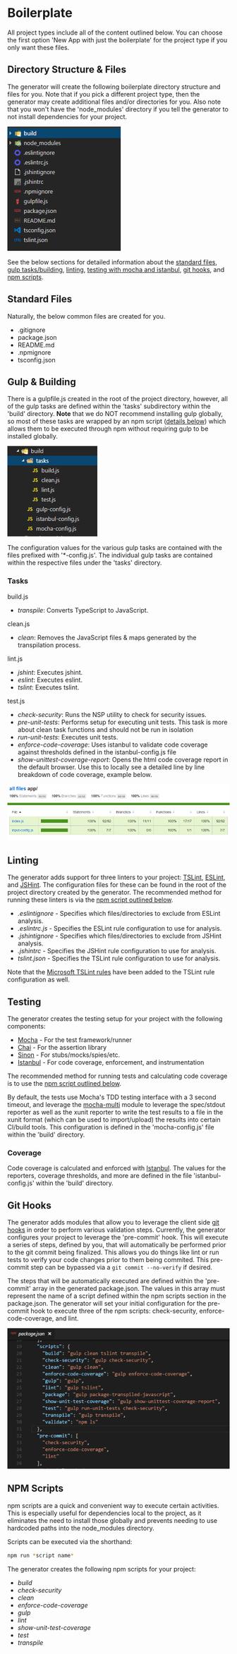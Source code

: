 # Boilerplate
All project types include all of the content outlined below. You can choose the first option 'New App with just the boilerplate' for the project type 
if you only want these files.

## Directory Structure & Files
The generator will create the following boilerplate directory structure and files for you. Note that if you pick a different project type, then the generator may
create additional files and/or directories for you. Also note that you won't have the 'node_modules' directory if you tell the generator to not install dependencies for your project.  
  
![Directory Structure][boilerplate-dir-image]  
  
See the below sections for detailed information about the [standard files][standard-section], [gulp tasks/building][building-section], [linting][linting-section],
[testing with mocha and istanbul][testing-section], [git hooks][git-hooks-section], and [npm scripts][npm-scripts-section].


## Standard Files
Naturally, the below common files are created for you. 

- .gitignore
- package.json
- README.md
- .npmignore
- tsconfig.json

## Gulp & Building
There is a gulpfile.js created in the root of the project directory, however, all of the gulp tasks are defined within the 'tasks' subdirectory within the 'build' directory. **Note** that we do NOT
recommend installing gulp globally, so most of these tasks are wrapped by an npm script ([details below][npm-scripts-section]) which allows them to be executed through npm without requiring gulp to be installed globally.

![Gulp Tasks][gulp-tasks-image]  
  
The configuration values for the various gulp tasks are contained with the files prefixed with '*-config.js'. The individual gulp tasks are contained within the respective files
under the 'tasks' directory. 

### Tasks

build.js

- *transpile*: Converts TypeScript to JavaScript.

clean.js

- *clean*: Removes the JavaScript files & maps generated by the transpilation process.

lint.js

- *jshint*: Executes jshint.
- *eslint*: Executes eslint.
- *tslint*: Executes tslint.

test.js 

- *_check-security_*: Runs the NSP utility to check for security issues.
- *pre-unit-tests*: Performs setup for executing unit tests. This task is more about clean task functions and should not be run in isolation
- *run-unit-tests*: Executes unit tests. 
- *enforce-code-coverage*: Uses istanbul to validate code coverage against thresholds defined in the istanbul-config.js file
- *show-unittest-coverage-report*: Opens the html code coverage report in the default browser. Use this to locally see a detailed line by line breakdown of code coverage, example below.  
  
![Istanbul Coverage][istanbul-html-report-image]

## Linting
The generator adds support for three linters to your project: [TSLint][tslint-url], [ESLint][eslint-url], and [JSHint][jshint-url]. The configuration files for these
can be found in the root of the project directory created by the generator. The recommended method for running these linters is via the [npm script outlined below][npm-scripts-section].

- *.eslintignore* - Specifies which files/directories to exclude from ESLint analysis.
- *.eslintrc.js* - Specifies the ESLint rule configuration to use for analysis.
- *.jshintignore* - Specifies which files/directories to exclude from JSHint analysis.
- *.jshintrc* - Specifies the JSHint rule configuration to use for analysis.
- *tslint.json* - Specifies the TSLint rule configuration to use for analysis.  
  
Note that the [Microsoft TSLint rules][tslint-microsoft-url] have been added to the TSLint rule configuration as well.  

## Testing
The generator creates the testing setup for your project with the following components: 

- [Mocha][mocha-url] - For the test framework/runner
- [Chai][chai-url] - For the assertion library
- [Sinon][sinon-url] - For stubs/mocks/spies/etc.
- [Istanbul][istanbul-url] - For code coverage, enforcement, and instrumentation

The recommended method for running tests and calculating code coverage is to use the [npm script outlined below][npm-scripts-section].  
  
By default, the tests use Mocha's TDD testing interface with a 3 second timeout, and leverage the [mocha-multi][mocha-multi-url] module to leverage the spec/stdout reporter as well
as the xunit reporter to write the test results to a file in the xunit format (which can be used to import/upload) the results into certain CI/build tools. This configuration is defined
in the 'mocha-config.js' file within the 'build' directory.

### Coverage
Code coverage is calculated and enforced with [Istanbul][istanbul-url]. The values for the reporters, coverage thresholds, and more are defined in the file 'istanbul-config.js' 
within the 'build' directory.

## Git Hooks
The generator adds modules that allow you to leverage the client side [git hooks][git-hooks-url] in order to perform various validation steps. Currently, the generator configures
your project to leverage the 'pre-commit' hook. This will execute a series of steps, defined by you, that will automatically be performed prior to the git commit being finalized. 
This allows you do things like lint or run tests to verify your code changes prior to them being commited. This pre-commit step can be bypassed via a 
`git commit --no-verify` if desired.

The steps that will be automatically executed are defined within the 'pre-commit' array in the generated package.json. The values in this array must represent the name of a script defined
within the npm scripts section in the package.json. The generator will set your initial configuration for the pre-commit hook to execute three of the npm scripts: check-security, 
enforce-code-coverage, and lint.

![Pre-Commit][precommit-image]

## NPM Scripts
npm scripts are a quick and convenient way to execute certain activities. This is especially useful for dependencies local to the project, as it eliminates the need to install those globally
and prevents needing to use hardcoded paths into the node_modules directory. 

Scripts can be executed via the shorthand:
```sh
npm run *script name*
```  
  
The generator creates the following npm scripts for your project:

- *build*
- *check-security*
- *clean*
- *enforce-code-coverage*
- *gulp*
- *lint* 
- *show-unit-test-coverage*
- *test*
- *transpile*


[building-section]: BOILERPLATE.md#gulp-&-building
[gulp-tasks-image]: gulp-tasks.png "Gulp Tasks"
[istanbul-html-report-image]: istanbul-coverage.png "Istanbul Coverage"
[linting-section]: BOILERPLATE.md#linting
[tslint-url]: https://palantir.github.io/tslint/
[tslint-microsoft-url]: https://github.com/Microsoft/tslint-microsoft-contrib
[eslint-url]: http://eslint.org/
[jshint-url]: http://jshint.com/
[testing-section]: BOILERPLATE.md#testing
[mocha-url]: https://mochajs.org/
[sinon-url]: http://sinonjs.org/
[chai-url]: http://chaijs.com/
[istanbul-url]: https://istanbul.js.org/
[mocha-multi-url]: https://www.npmjs.com/package/mocha-multi
[boilerplate-dir-image]: boilerplate-dir-structure.png "Boilerplate Directory Structure"
[standard-section]: BOILERPLATE.md#standard-files
[git-hooks-section]: BOILERPLATE.md#git-hooks
[git-hooks-url]: https://www.git-scm.com/book/uz/v2/Customizing-Git-Git-Hooks
[precommit-image]: pre-commit.png "Pre-Commit"
[npm-scripts-section]: BOILERPLATE.md#npm-scripts